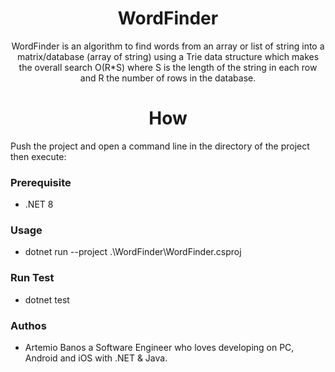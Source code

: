 <h1 align="center">WordFinder</h1>

<p align="center">
  WordFinder is an algorithm to find words from an array or list of string into a matrix/database (array of string) using a Trie data structure
  which makes the overall search O(R*S) where S is the length of the string in each row and R the number of rows in the database.
</p>


<h1 align="center">How</h1>
Push the project and open a command line in the directory of the project then execute: 

### Prerequisite
- .NET 8

### Usage
- dotnet run --project .\WordFinder\WordFinder.csproj  

### Run Test  
- dotnet test

### Authos
-  Artemio Banos a Software Engineer who loves developing on PC, Android and iOS with .NET & Java.
  
<br/>  
